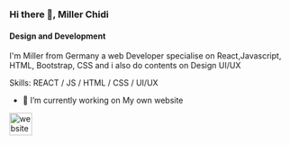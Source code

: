 
### Hi there 👋, Miller Chidi
#### Design and Development
I'm Miller from Germany a web Developer specialise on React,Javascript, HTML, Bootstrap, CSS and i also do contents on Design UI/UX

Skills:  REACT / JS / HTML / CSS / UI/UX

- 🔭 I’m currently working on My own  website 


[<img src='https://cdn.jsdelivr.net/npm/simple-icons@3.0.1/icons/icloud.svg' alt='website' height='40'>](https://millerchidi.netlify.app)  
